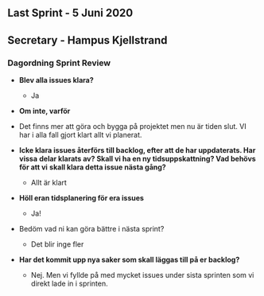 ##  Last Sprint - 5 Juni 2020          

##  Secretary - Hampus Kjellstrand

### Dagordning Sprint Review

- **Blev alla issues klara?**
  
  - Ja
  
- **Om inte, varför**
  
- Det finns mer att göra och bygga på projektet men nu är tiden slut. VI har i alla fall gjort klart allt vi planerat.
  
- **Icke klara issues återförs till backlog, efter att de har uppdaterats. Har vissa**
  **delar klarats av? Skall vi ha en ny tidsuppskattning? Vad behövs för att vi**
  **skall klara detta issue nästa gång?**
  
  - Allt är klart
  
- **Höll eran tidsplanering för era issues**
  
  - Ja!
- Bedöm vad ni kan göra bättre i nästa sprint?
  
  - Det blir inge fler
  
    
  
- **Har det kommit upp nya saker som skall läggas till på er backlog?**
  
  - Nej. Men vi fyllde på med mycket issues under sista sprinten som vi direkt lade in i sprinten.
  

